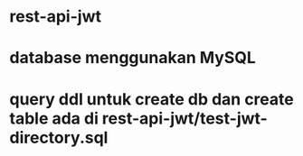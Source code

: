 # rest-api-jwt
# database menggunakan MySQL 
# query ddl untuk create db dan create table ada di rest-api-jwt/test-jwt-directory.sql
